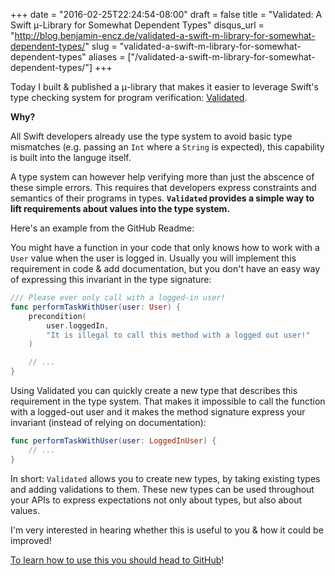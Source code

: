 +++
date = "2016-02-25T22:24:54-08:00"
draft = false
title = "Validated: A Swift μ-Library for Somewhat Dependent Types"
disqus_url = "http://blog.benjamin-encz.de/validated-a-swift-m-library-for-somewhat-dependent-types/"
slug = "validated-a-swift-m-library-for-somewhat-dependent-types"
aliases = ["/validated-a-swift-m-library-for-somewhat-dependent-types/"]
+++

Today I built & published a μ-library that makes it easier to leverage Swift's type checking system for program verification: [Validated](https://github.com/Ben-G/Validated).

<!--more-->

**Why?**

All Swift developers already use the type system to avoid basic type mismatches (e.g. passing an `Int` where a `String` is expected), this capability is built into the languge itself.

A type system can however help verifying more than just the abscence of these simple errors. This requires that developers express constraints and semantics of their programs in types. **`Validated` provides a simple way to lift requirements about values into the type system.**

Here's an example from the GitHub Readme:

You might have a function in your code that only knows how to work with a `User` value when the user is logged in. Usually you will implement this requirement in code & add documentation, but you don't have an easy way of expressing this invariant in the type signature:

```swift
/// Please ever only call with a logged-in user!
func performTaskWithUser(user: User) {
    precondition(
    	user.loggedIn,
    	"It is illegal to call this method with a logged out user!"
    )

	// ...
}
```

Using Validated you can quickly create a new type that describes this requirement in the type system. That makes it impossible to call the function with a logged-out user and it makes the method signature express your invariant (instead of relying on documentation):

```swift
func performTaskWithUser(user: LoggedInUser) {
	// ...
}
```

In short: `Validated` allows you to create new types, by taking existing types and adding validations to them. These new types can be used throughout your APIs to express expectations not only about types, but also about values.

I'm very interested in hearing whether this is useful to you & how it could be improved!

[To learn how to use this you should head to GitHub](https://github.com/Ben-G/Validated)!
